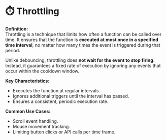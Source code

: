 
# ⏱️ Throttling

**Definition:**  
Throttling is a technique that limits how often a function can be called over time. It ensures that the function is **executed at most once in a specified time interval**, no matter how many times the event is triggered during that period.

Unlike debouncing, throttling does **not wait for the event to stop firing**. Instead, it guarantees a fixed rate of execution by ignoring any events that occur within the cooldown window.

**Key Characteristics:**
- Executes the function at regular intervals.
- Ignores additional triggers until the interval has passed.
- Ensures a consistent, periodic execution rate.

**Common Use Cases:**
- Scroll event handling.
- Mouse movement tracking.
- Limiting button clicks or API calls per time frame.
